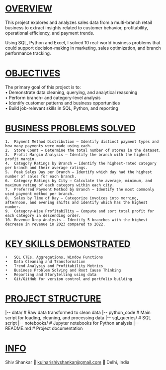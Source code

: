 # <ins> OVERVIEW </ins>

This project explores and analyzes sales data from a multi-branch retail business to extract insights related to customer behavior, profitability, operational efficiency, and payment trends.

Using SQL, Python and Excel, I solved 10 real-world business problems that could support decision-making in marketing, sales optimization, and branch performance tracking.

# <ins> OBJECTIVES </ins>

The primary goal of this project is to:  
	•	Demonstrate data cleaning, querying, and analytical reasoning  
	•	Perform branch- and category-level analysis  
	•	Identify customer patterns and business opportunities  
	•	Build job-relevant skills in SQL, Python, and reporting  

# <ins> BUSINESS PROBLEMS SOLVED </ins>

	1.	Payment Method Distribution – Identify distinct payment types and how many payments were made using each.
	2.	Store Count – Determine the total number of stores in the dataset.
	3.	Profit Margin Analysis – Identify the branch with the highest profit margin.
	4.	Category Ratings by Branch – Identify the highest-rated category per branch and their average ratings.
	5.	Peak Sales Day per Branch – Identify which day had the highest number of sales for each branch.
	6.	Category Ratings by City – Calculate the average, minimum, and maximum rating of each category within each city.
	7.	Preferred Payment Method by Branch – Identify the most commonly used payment method per branch.
	8.	Sales by Time of Day – Categorize invoices into morning, afternoon, and evening shifts and identify which has the highest number.
	9.	Category-Wise Profitability – Compute and sort total profit for each category in descending order.
	10.	Revenue Drop Analysis – Identify 5 branches with the highest decrease in revenue in 2023 compared to 2022.

# <ins> KEY SKILLS DEMONSTRATED </ins>

	•	SQL CTEs, Aggregations, Window Functions
	•	Data Cleaning and Transformation
	•	Trend Analysis and Profitability Metrics
	•	Business Problem Solving and Root Cause Thinking
	•	Reporting and Storytelling using data
	•	Git/GitHub for version control and portfolio building

# <ins> PROJECT STRUCTURE </ins>

|-- data/                     # Raw data transformed to clean data
|-- python_code               # Main script for loading, cleaning, and processing data
|-- sql_queries/              # SQL script
|-- notebooks/                # Jupyter notebooks for Python analysis
|-- README.md                 # Project documentation

# <ins> INFO </ins>

Shiv Shankar
📧 kulharishivshankar@gmail.com
📍 Delhi, India
